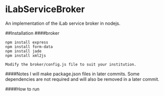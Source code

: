 iLabServiceBroker
=================

An implementation of the iLab service broker in nodejs.

##Installation
####broker
```
npm install express
npm install form-data
npm install jade
npm install xml2js

Modify the broker/config.js file to suit your institution.
```

####Notes
I will make package.json files in later commits. Some dependencies are not required and will also be removed in a later commit.

####How to run
```node index.js
```

